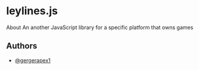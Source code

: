 
# leylines.js

About
An another JavaScript library for a specific platform that owns games

## Authors

- [@gergerapex1](https://www.github.com/gergerapex1)

